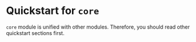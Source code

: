 # Quickstart for `core`

`core` module is unified with other modules.
Therefore, you should read other quickstart sections first.
